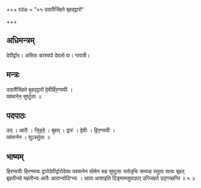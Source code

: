 +++
title = "०५ उदातैर्जिहते बृहद्द्वारो"

+++
## अधिमन्त्रम्
देवीर्द्वारः। असितः काश्यपो देवलो वा। गायत्री।

## मन्त्रः
उदातै॑र्जिहते बृ॒हद्द्वारो॑ दे॒वीर्हि॑र॒ण्ययीः॑ ।  
पव॑मानेन॒ सुष्टु॑ताः ॥

## पदपाठः
उत् । आतैः॑ । जि॒ह॒ते॒ । बृ॒हत् । द्वारः॑ । दे॒वीः । हि॒र॒ण्ययीः॑ ।  
पव॑मानेन । सुऽस्तु॑ताः ॥

## भाष्यम्
हिरण्ययीः हिरण्मय्यः द्वारोदेवीर्द्वारोदेव्यः पवमानेन सोमेन सह सुष्टुताः स्तोतृभिः सम्यक् स्तुताः सत्यः बृहत् बृहतीभ्यो महतीभ्यः आतैः आताभ्योदिग्भ्यः । आता आशाइति दिङ्मामसुपाठात् उज्जिहते उद्गच्छन्ति ॥ ५ ॥